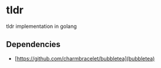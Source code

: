 # tldr
tldr implementation in golang

## Dependencies
- [https://github.com/charmbracelet/bubbletea](bubbletea)
